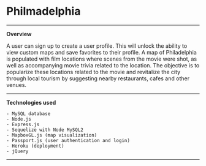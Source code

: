 # Philmadelphia


---

**Overview**

A user can sign up to create a user profile.  This will unlock the ability to view custom maps and save favorites to their profile.  A map of Philadelphia is populated with film locations where scenes from the movie were shot, as well as accompanying movie trivia related to the location. The objective is to popularize these locations related to the movie and revitalize the city through local tourism by suggesting nearby restaurants, cafes and other venues. 

---

**Technologies used**
```
- MySQL database
- Node.js
- Express.js
- Sequelize with Node MySQL2
- MapboxGL.js (map visualization)
- Passport.js (user authentication and login)
- Heroku (deployment)
- jQuery
```

---